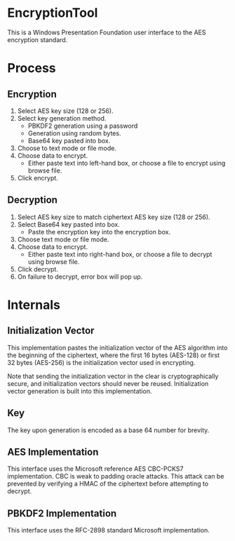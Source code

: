 # EncryptionTool
This is a Windows Presentation Foundation user interface to the AES encryption standard.

# Process
## Encryption
1. Select AES key size (128 or 256).
2. Select key generation method.
	* PBKDF2 generation using a password
	* Generation using random bytes.
	* Base64 key pasted into box.
3. Choose to text mode or file mode.
4. Choose data to encrypt.
	* Either paste text into left-hand box, or choose a file to encrypt using browse file.
5. Click encrypt.

## Decryption
1. Select AES key size to match ciphertext AES key size (128 or 256).
2. Select Base64 key pasted into box.
	* Paste the encryption key into the encryption box.
3. Choose text mode or file mode.
4. Choose data to encrypt.
	* Either paste text into right-hand box, or choose a file to decrypt using browse file.
5. Click decrypt.
6. On failure to decrypt, error box will pop up.

# Internals
## Initialization Vector
This implementation pastes the initialization vector
of the AES algorithm into the beginning of the ciphertext,
where the first 16 bytes (AES-128) or first 32 bytes (AES-256)
is the initialization vector used in encrypting.

Note that sending the initialization vector
in the clear is cryptographically secure,
and initialization vectors should never be reused.
Initialization vector generation is built into
this implementation.

## Key
The key upon generation is encoded as a base 64 number for brevity.

## AES Implementation
This interface uses the Microsoft reference AES CBC-PCKS7 implementation.
CBC is weak to padding oracle attacks. This attack can be prevented
by verifying a HMAC of the ciphertext before attempting to decrypt.

## PBKDF2 Implementation
This interface uses the RFC-2898 standard Microsoft implementation.
